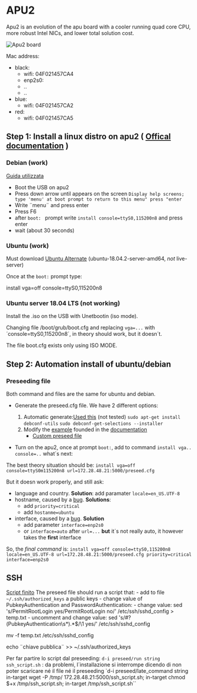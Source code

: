 # APU2

Apu2 is an evolution of the apu board with a cooler running quad core CPU, more robust Intel NICs, and lower total solution cost.

![Apu2 board](https://pcengines.ch/pic/apu2c2_1.jpg "Apu2 board")



Mac address:
- black: 
    - wifi: 04F021457CA4
    - enp2s0:
    - ..
    - ..
- blue:  
    - wifi: 04F021457CA2
- red:   
    - wifi: 04F021457CA5



## Step 1: Install a linux distro on apu2 ( [Offical documentation](https://pcengines.ch/howto.htm#home) )

### Debian (work)

[Guida utilizzata](https://syscall.eu/blog/2017/07/19/apu/)

- Boot the USB on apu2
- Press down arrow until appears on the screen `Display help screens; type 'menu' at boot prompt to return to this menu" press "enter`
- Write ¨menu¨ and press enter
- Press F6
- after `boot: ` prompt write `install console=ttyS0,115200n8` and press enter
- wait (about 30 seconds)


### Ubuntu (work)

Must download [Ubuntu Alternate](http://cdimage.ubuntu.com/releases/18.04.2/release/?_ga=2.6837746.1317156672.1557303868-755951356.1557213959) (ubuntu-18.04.2-server-amd64, *not* live-server)

Once at the `boot:` prompt type:

install vga=off console=ttyS0,115200n8

### Ubuntu server 18.04 LTS (not working)

Install the .iso on the USB with Unetbootin (iso mode).

Changing file /boot/grub/boot.cfg and replacing `vga=...` with ´console=ttyS0,115200n8´, in theory should work, but it doesn´t.

The file boot.cfg exists only using ISO MODE. 

## Step 2: Automation install of ubuntu/debian

### Preseeding file
Both command and files are the same for ubuntu and debian. 

- Generate the preseed.cfg file. We have 2 different options:
    1. Automatic generate:[Used this](http://debian-handbook.info/browse/stable/sect.automated-installation.html) (not tested)
        `sudo apt-get install debconf-utils`
        `sudo debconf-get-selections --installer`
    2. Modify the [example](https://help.ubuntu.com/lts/installation-guide/example-preseed.txt) founded in the [documentation](https://help.ubuntu.com/lts/installation-guide/amd64/apbs04.html)
        - [Custom preseed file](https://gitlab.fbk.eu/fgionghi/apu2/blob/master/Files/preseed.cfg)

- Turn on the apu2, once at prompt `boot:`, add to command `install vga.. console=..` what´s next:

The best theory situation should be: `install vga=off console=ttyS0m115200n8 url=172.28.48.21:5000/preseed.cfg`

But it doesn work properly, and still ask:

- language and country. **Solution**: add paramater `locale=en_US.UTF-8`
- hostname, caused by a [bug](https://bugs.launchpad.net/ubuntu/+source/preseed/+bug/1452202). **Solutions**:
    - add `priority=critical` 
    - add `hostanme=ubuntu`
- interface, caused by a [bug](https://bugs.launchpad.net/ubuntu/+source/netcfg/+bug/855921). **Solution** 
    - add parameter `interface=enp2s0` 
    - or  `interface=auto` after `url=...` **but** it´s not really auto, it however takes the **first** interface
        
So, the *final command* is: `install vga=off console=ttyS0,115200n8 locale=en_US.UTF-8 url=172.28.48.21:5000/preseed.cfg priority=critical interface=enp2s0 `


## SSH 
[Script finito](https://gitlab.fbk.eu/fgionghi/apu2/blob/master/Files/ssh_script.sh)
The preseed file should run a script that:
    - add to file `~/.ssh/authorized_keys` a public keys
    - change value of PubkeyAuthentication and PasswordAuthentication:
        - change value: sed 's/PermitRootLogin yes/PermitRootLogin no/' /etc/ssh/sshd_config > temp.txt
        - uncomment and change value: sed 's/#\?\(PubkeyAuthentication\s*\).*$/\1 yes/' /etc/ssh/sshd_config



mv -f temp.txt /etc/ssh/sshd_config

echo ¨chiave pubblica¨ >> ~/.ssh/authorized_keys

Per far partire lo script dal preseeding:
`d-i preseed/run string ssh_script.sh` : da problemi, l´installazione si interrompe dicendo di non poter scaricare né il file né il preseeding
`d-i preseed/late_command string in-target wget -P /tmp/ 172.28.48.21:5000/ssh_script.sh; in-target chmod $+x /tmp/ssh_script.sh; in-target /tmp/ssh_script.sh``